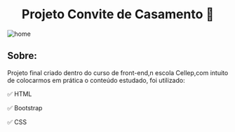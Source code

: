 <center> <h1>Projeto Convite de Casamento 👰</center>

![home](https://user-images.githubusercontent.com/75030292/167012501-3a3751ca-67d4-41ab-ac22-363dbb991b24.jpg)

## Sobre:

Projeto final criado dentro do curso de front-end,n escola Cellep,com intuito de colocarmos em prática o conteúdo estudado, foi utilizado:


✅ HTML 

✅ Bootstrap 

✅ CSS

